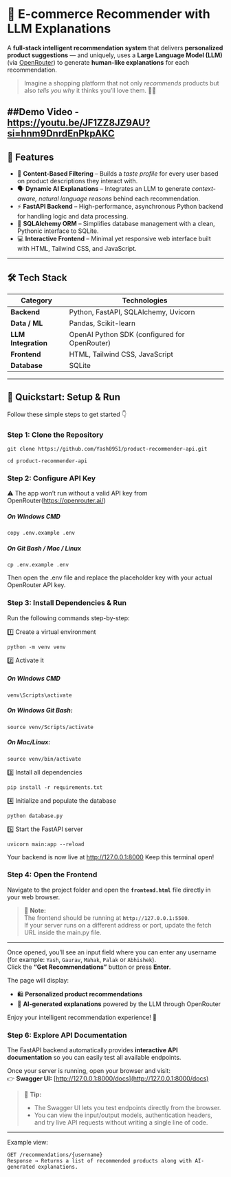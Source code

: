 # 🤖 E-commerce Recommender with LLM Explanations

A **full-stack intelligent recommendation system** that delivers **personalized product suggestions** — and uniquely, uses a **Large Language Model (LLM)** (via [OpenRouter](https://openrouter.ai)) to generate **human-like explanations** for each recommendation.  

> Imagine a shopping platform that not only *recommends* products but also *tells you why* it thinks you’ll love them. 💬✨

##Demo Video - https://youtu.be/JF1ZZ8JZ9AU?si=hnm9DnrdEnPkpAKC
---

## 🌟 Features

- 🧠 **Content-Based Filtering** – Builds a *taste profile* for every user based on product descriptions they interact with.  
- 🗣️ **Dynamic AI Explanations** – Integrates an LLM to generate *context-aware, natural language reasons* behind each recommendation.  
- ⚡ **FastAPI Backend** – High-performance, asynchronous Python backend for handling logic and data processing.  
- 🧱 **SQLAlchemy ORM** – Simplifies database management with a clean, Pythonic interface to SQLite.  
- 💻 **Interactive Frontend** – Minimal yet responsive web interface built with HTML, Tailwind CSS, and JavaScript.  

---

## 🛠️ Tech Stack

| Category | Technologies |
|-----------|---------------|
| **Backend** | Python, FastAPI, SQLAlchemy, Uvicorn |
| **Data / ML** | Pandas, Scikit-learn |
| **LLM Integration** | OpenAI Python SDK (configured for OpenRouter) |
| **Frontend** | HTML, Tailwind CSS, JavaScript |
| **Database** | SQLite |

---

## 🚀 Quickstart: Setup & Run

Follow these simple steps to get started 👇  

### **Step 1: Clone the Repository**
```
git clone https://github.com/Yash0951/product-recommender-api.git
```
```
cd product-recommender-api
```
### **Step 2: Configure API Key**
⚠️ The app won’t run without a valid API key from OpenRouter(https://openrouter.ai/)
##### On Windows CMD
```
copy .env.example .env
```
##### On Git Bash / Mac / Linux
```
cp .env.example .env
```
Then open the .env file and replace the placeholder key with your actual OpenRouter API key.

### **Step 3: Install Dependencies & Run**
Run the following commands step-by-step:

1️⃣ Create a virtual environment
```
python -m venv venv
```
2️⃣ Activate it
##### On Windows CMD
```
venv\Scripts\activate
```
##### On Windows Git Bash:
```
source venv/Scripts/activate
```
##### On Mac/Linux:
```
source venv/bin/activate
```
3️⃣ Install all dependencies
```
pip install -r requirements.txt
```
4️⃣ Initialize and populate the database
```
python database.py
```
5️⃣ Start the FastAPI server
```
uvicorn main:app --reload
```
Your backend is now live at http://127.0.0.1:8000
Keep this terminal open!

### **Step 4: Open the Frontend**

Navigate to the project folder and open the **`frontend.html`** file directly in your web browser.

> 📝 **Note:**  
> The frontend should be running at **`http://127.0.0.1:5500`**.  
> If your server runs on a different address or port, update the fetch URL inside the main.py file.

---

Once opened, you’ll see an input field where you can enter any username (for example: `Yash`, `Gaurav`, `Mahak`, `Palak` or `Abhishek`).  
Click the **“Get Recommendations”** button or press **Enter**.  

The page will display:
- 🛍️ **Personalized product recommendations**  
- 💬 **AI-generated explanations** powered by the LLM through OpenRouter  

Enjoy your intelligent recommendation experience! 🚀
### **Step 6: Explore API Documentation**

The FastAPI backend automatically provides **interactive API documentation** so you can easily test all available endpoints.  

Once your server is running, open your browser and visit:  
👉 **Swagger UI:** [http://127.0.0.1:8000/docs](http://127.0.0.1:8000/docs)

> 🧭 **Tip:**  
> - The Swagger UI lets you test endpoints directly from the browser.  
> - You can view the input/output models, authentication headers, and try live API requests without writing a single line of code.

---

Example view:
```text
GET /recommendations/{username}
Response → Returns a list of recommended products along with AI-generated explanations.

